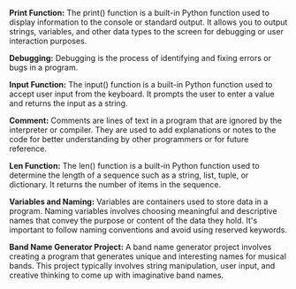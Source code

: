 **Print Function:** The print() function is a built-in Python function used to display information to the console or standard output. It allows you to output strings, variables, and other data types to the screen for debugging or user interaction purposes.

**Debugging:** Debugging is the process of identifying and fixing errors or bugs in a program. 

**Input Function:** The input() function is a built-in Python function used to accept user input from the keyboard. It prompts the user to enter a value and returns the input as a string.

**Comment:** Comments are lines of text in a program that are ignored by the interpreter or compiler. They are used to add explanations or notes to the code for better understanding by other programmers or for future reference.

**Len Function:** The len() function is a built-in Python function used to determine the length of a sequence such as a string, list, tuple, or dictionary. It returns the number of items in the sequence.

**Variables and Naming:** Variables are containers used to store data in a program. Naming variables involves choosing meaningful and descriptive names that convey the purpose or content of the data they hold. It's important to follow naming conventions and avoid using reserved keywords.

**Band Name Generator Project:** A band name generator project involves creating a program that generates unique and interesting names for musical bands. This project typically involves string manipulation, user input, and creative thinking to come up with imaginative band names.

